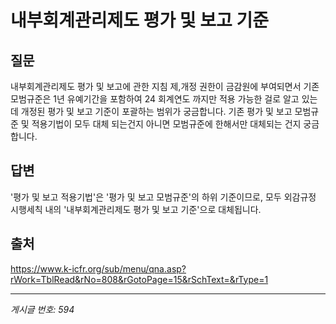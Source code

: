 # 내부회계관리제도 평가 및 보고 기준

## 질문
내부회계관리제도 평가 및 보고에 관한 지침 제,개정 권한이 금감원에 부여되면서 기존 모범규준은 1년 유예기간을 포함하여 24 회계연도 까지만 적용 가능한 걸로 알고 있는데 개정된 평가 및 보고 기준이 포괄하는 범위가 궁금합니다. 기존 평가 및 보고 모범규준 및 적용기법이 모두 대체 되는건지 아니면 모범규준에 한해서만 대체되는 건지 궁금합니다.

## 답변
'평가 및 보고 적용기법'은 '평가 및 보고 모범규준'의 하위 기준이므로, 모두 외감규정 시행세칙 내의 '내부회계관리제도 평가 및 보고 기준'으로 대체됩니다.

## 출처
https://www.k-icfr.org/sub/menu/qna.asp?rWork=TblRead&rNo=808&rGotoPage=15&rSchText=&rType=1

---
*게시글 번호: 594*
